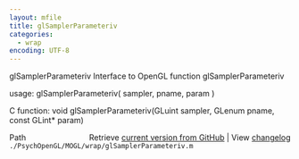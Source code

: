 ```yaml
---
layout: mfile
title: glSamplerParameteriv
categories:
  - wrap
encoding: UTF-8
---
```


glSamplerParameteriv  Interface to OpenGL function glSamplerParameteriv  

usage:  glSamplerParameteriv( sampler, pname, param )  

C function:  void glSamplerParameteriv(GLuint sampler, GLenum pname, const GLint\* param)  


<div class="code_header" style="text-align:right;">
  <span style="float:left;">Path&nbsp;&nbsp;</span> <span class="counter">Retrieve <a href=
  "https://raw.github.com/Psychtoolbox-3/Psychtoolbox-3/beta/./PsychOpenGL/MOGL/wrap/glSamplerParameteriv.m">current version from GitHub</a> | View <a href=
  "https://github.com/Psychtoolbox-3/Psychtoolbox-3/commits/beta/./PsychOpenGL/MOGL/wrap/glSamplerParameteriv.m">changelog</a></span>
</div>
<div class="code">
  <code>./PsychOpenGL/MOGL/wrap/glSamplerParameteriv.m</code>
</div>
